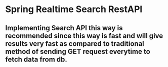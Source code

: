# Spring Realtime Search RestAPI

## Implementing Search API this way is recommended since this way is fast and will give results very fast as compared to traditional method of sending GET request everytime to fetch data from db.